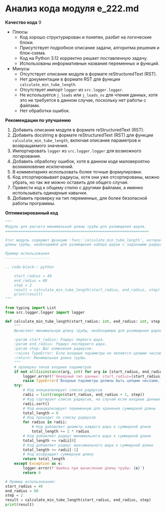 # Анализ кода модуля e_222.md

**Качество кода**
9
- Плюсы
    - Код хорошо структурирован и понятен, разбит на логические блоки.
    - Присутствует подробное описание задачи, алгоритма решения и блок-схема.
    - Код на Python 3.12 корректно решает поставленную задачу.
    - Использованы информативные названия переменных и функций.
- Минусы
    - Отсутствует описание модуля в формате reStructuredText (RST).
    - Нет документации в формате RST для функции `calculate_min_tube_length`.
    - Отсутствует импорт `logger` из `src.logger.logger`.
    - Не используется `j_loads` или `j_loads_ns` для чтения данных, хотя это не требуется в данном случае, поскольку нет работы с файлами.
    - Нет обработки ошибок.

**Рекомендации по улучшению**
1. Добавить описание модуля в формате reStructuredText (RST).
2. Добавить docstring в формате reStructuredText (RST) для функции `calculate_min_tube_length`, включая описание параметров и возвращаемого значения.
3. Импортировать `logger` из `src.logger.logger` для возможного логирования.
4. Добавить обработку ошибок, хотя в данном коде маловероятно возникновение исключений.
5. В комментариях использовать более точные формулировки.
6. Код отсортировывает радиусы, хотя они уже отсортированы, можно убрать, но так же можно оставить для общего случая.
7. Привести код к общему стилю с другими файлами, а именно использывать одинарные кавычки.
8. Добавить проверку на тип переменных, для более безопасной работы программы.

**Оптимизированный код**
```python
"""
Модуль для расчета минимальной длины трубы для размещения шаров.
=================================================================

Этот модуль содержит функцию :func:`calculate_min_tube_length`, которая используется для вычисления минимальной
длины трубы, необходимой для размещения набора шаров с заданными радиусами, центры которых выровнены по одной прямой.

Пример использования
--------------------

.. code-block:: python

    start_radius = 40
    end_radius = 80
    step = 2
    result = calculate_min_tube_length(start_radius, end_radius, step)
    print(result)
"""

from typing import List
from src.logger.logger import logger

def calculate_min_tube_length(start_radius: int, end_radius: int, step: int) -> int:
    """
    Вычисляет минимальную длину трубы, необходимую для размещения шаров с заданными радиусами.

    :param start_radius: Радиус первого шара.
    :param end_radius: Радиус последнего шара.
    :param step: Шаг изменения радиусов.
    :raises TypeError: Если входные параметры не являются целыми числами.
    :return: Минимальная длина трубы.
    """
    # проверка типов входных параметров
    if not all(isinstance(arg, int) for arg in [start_radius, end_radius, step]):
        logger.error(f'Неверный тип данных: start_radius={start_radius}, end_radius={end_radius}, step={step}')
        raise TypeError('Входные параметры должны быть целыми числами.')
    try:
        # Код инициализирует список радиусов
        radii = list(range(start_radius, end_radius + 1, step))
        # Код сортирует список радиусов, на случай если входные данные не отсортированы
        radii.sort()
        # Код инициализирует переменную для хранения суммарной длины
        total_length = 0
        # Код проходит по списку радиусов
        for radius in radii:
            # Код добавляет диаметр каждого шара к суммарной длине
            total_length += 2 * radius
        # Код добавляет радиус минимального шара к суммарной длине
        total_length += radii[0]
        # Код добавляет радиус максимального шара к суммарной длине
        total_length += radii[-1]
        # Код возвращает суммарную длину
        return total_length
    except Exception as e:
        logger.error(f'Ошибка при вычислении длины трубы: {e}')
        return 0

# Пример использования:
start_radius = 40
end_radius = 80
step = 2
result = calculate_min_tube_length(start_radius, end_radius, step)
print(result)
```